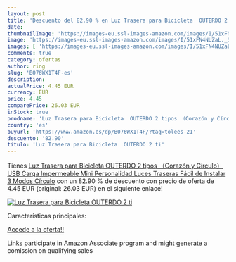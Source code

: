 ```yaml
---
layout: post
title: 'Descuento del 82.90 % en Luz Trasera para Bicicleta  OUTERDO 2 ti'
date: 
thumbnailImage: 'https://images-eu.ssl-images-amazon.com/images/I/51xFN4NUZaL._SL200_.jpg'
image: 'https://images-eu.ssl-images-amazon.com/images/I/51xFN4NUZaL._SL200_.jpg'
images: [ 'https://images-eu.ssl-images-amazon.com/images/I/51xFN4NUZaL._SL200_.jpg' ]
comments: true
category: ofertas
author: ring
slug: 'B076WX1T4F-es'
description:
actualPrice: 4.45 EUR
currency: EUR
price: 4.45
comparePrice: 26.03 EUR
inStock: true
prodname: 'Luz Trasera para Bicicleta  OUTERDO 2 tipos （Corazón y Círculo）USB Carga Impermeable Mini Personalidad Luces Traseras Fácil de Instalar 3 Modos Círculo'
country: 'es'
buyurl: 'https://www.amazon.es/dp/B076WX1T4F/?tag=tolees-21'
descuento: '82.90'
titulo: 'Luz Trasera para Bicicleta  OUTERDO 2 ti'
---
```


Tienes [Luz Trasera para Bicicleta  OUTERDO 2 tipos （Corazón y Círculo）USB Carga Impermeable Mini Personalidad Luces Traseras Fácil de Instalar 3 Modos Círculo](https://www.amazon.es/dp/B076WX1T4F/?tag=tolees-21) con un 82.90 % de descuento con precio de oferta de 4.45 EUR (original: 26.03 EUR) en el siguiente enlace!

[![Luz Trasera para Bicicleta  OUTERDO 2 ti](https://images-eu.ssl-images-amazon.com/images/I/51xFN4NUZaL._SL200_.jpg)](https://www.amazon.es/dp/B076WX1T4F/?tag=tolees-21)

Características principales:


[Accede a la oferta!!](https://www.amazon.es/dp/B076WX1T4F/?tag=tolees-21)

Links participate in Amazon Associate program and might generate a comission on qualifying sales


